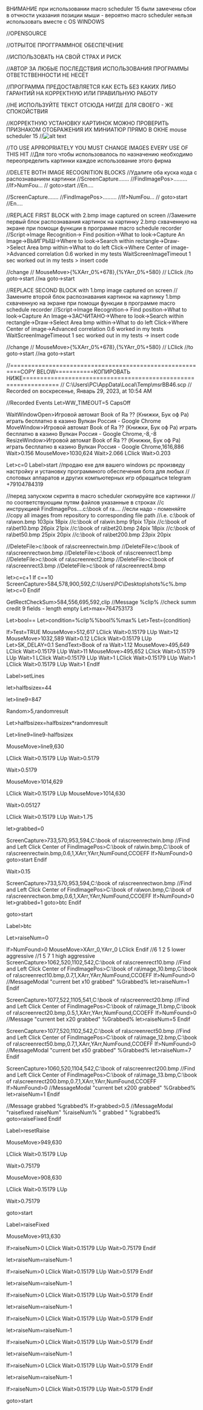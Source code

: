 ВНИМАНИЕ при использовании macro scheduler 15 были замечены сбои в отчности указания позиции мыши - вероятно macro scheduler нельзя использовать вместе с OS WINDOWS 

//OPENSOURCE

//ОТРЫТОЕ ПРОГГРАММНОЕ ОБЕСПЕЧЕНИЕ

//ИСПОЛЬЗОВАТЬ НА СВОЙ СТРАХ И РИСК

//АВТОР ЗА ЛЮБЫЕ ПОСЛЕДСТВИЯ ИСПОЛЬЗОВАНИЯ ПРОГРАММЫ ОТВЕТСТВЕННОСТИ НЕ НЕСЁТ

//ПРОГРАММА ПРЕДОСТАВЛЯЕТСЯ КАК ЕСТЬ БЕЗ КАКИХ ЛИБО ГАРАНТИЙ НА КОРРЕКТНУЮ ИЛИ ПРАВИЛЬНУЮ РАБОТУ 

//НЕ ИСПОЛЬЗУЙТЕ ТЕКСТ ОТСЮДА НИГДЕ ДЛЯ СВОЕГО - ЖЕ СПОКОЙСТВИЯ

//КОРРЕКТНУЮ УСТАНОВКУ КАРТИНОК МОЖНО ПРОВЕРИТЬ ПРИЗНАКОМ ОТОБРАЖЕНИЯ ИХ МИНИАТЮР ПРЯМО В ОКНЕ mouse scheduler 15 
//![alt text](https://iili.io/H0DVxa9.md.png)

//TO USE APPROPRIATELY YOU MUST CHANGE IMAGES EVERY USE OF THIS HIT
//Для того чтобы использовалось по назначению необходимо переопределить картинки каждое использование этого фирма

//DELETE BOTH IMAGE RECOGNITION BLOCKS
//Удалите оба куска кода с распознаванием картинки
//ScreenCapture.......
//FindImagePos>.........
//If>NumFou...
//  goto>start
//En....

//ScreenCapture.......
//FindImagePos>.........
//If>NumFou...
//  goto>start
//En....

//REPLACE FIRST BLOCK with 2.bmp image captured on screen
//Замените первый блок распознавания картинок на картинку 2.bmp схваченную на экране при помощи функции в программе macro schedule recorder
//Script->Image Recognition-> Find position->What to look->Capture An Image->ВЫИГРЫШ->Where to look->Search within rectangle->Draw->Select Area bmp within->What to do left Click->Where Center of image->Advanced correlation 0.6 worked in my tests WaitScreenImageTimeout 1 sec worked out in my tests > insert code 

//change 
// MouseMove>{%XArr_0%+678},{%YArr_0%+580}
//  LClick
//to goto->start
//на goto->start

//REPLACE SECOND BLOCK with 1.bmp image captured on screen
//Замените второй блок распознавания картинок на картинку 1.bmp схваченную на экране при помощи функции в программе macro schedule recorder
//Script->Image Recognition-> Find position->What to look->Capture An Image->ЗАСЧИТАНО->Where to look->Search within rectangle->Draw->Select Area bmp within->What to do left Click->Where Center of image->Advanced correlation 0.6 worked in my tests WaitScreenImageTimeout 1 sec worked out in my tests -> insert code 

//change 
// MouseMove>{%XArr_0%+678},{%YArr_0%+580}
//  LClick
//to goto->start
//на goto->start

//=========================================================COPY BELOW===========КОПИРОВАТЬ НИЖЕ================================================================
// C:\Users\PC\AppData\Local\Temp\msrBB46.scp
// Recorded on  воскресенье, Январь 29, 2023, at 10:54 AM

//Recorded Events
Let>WW_TIMEOUT=5
CapsOff

WaitWindowOpen>Игровой автомат Book of Ra ?? (Книжки, Бук оф Ра) играть бесплатно в казино Вулкан Россия - Google Chrome
MoveWindow>Игровой автомат Book of Ra ?? (Книжки, Бук оф Ра) играть бесплатно в казино Вулкан Россия - Google Chrome,-8,-8
ResizeWindow>Игровой автомат Book of Ra ?? (Книжки, Бук оф Ра) играть бесплатно в казино Вулкан Россия - Google Chrome,1616,886
Wait>0.156
MouseMove>1030,624
Wait>2.066
LClick
Wait>0.203

Let>c=0
Label>start
//продаю exe для вашего windows pc произведу настройку и установку программного обеспечения бота для любых 
//слотовых аппаратов и других компьютерных игр обращаться telegram +79104784319 

//перед запуском скрипта в macro scheduler скопируйте все картинки
//по соответствующим путям файлов указанные в строках
//с инструкцией FindImagePos....c:\book of ra....
//если надо - поменяйте
//copy all images from repository to corresponding file path
//i.e. c:\book of ra\won.bmp 103pix 18pix
//c:\book of ra\win.bmp 91pix 17pix
//c:\book of ra\bet10.bmp 26pix 21pix
//c:\book of ra\bet20.bmp 24pix 18pix
//c:\book of ra\bet50.bmp 25pix 20pix
//c:\book of ra\bet200.bmp 23pix 20pix

//DeleteFile>c:\book of ra\screenrectwin.bmp
//DeleteFile>c:\book of ra\screenrectwon.bmp
//DeleteFile>c:\book of ra\screenrect1.bmp
//DeleteFile>c:\book of ra\screenrect2.bmp
//DeleteFile>c:\book of ra\screenrect3.bmp
//DeleteFile>c:\book of ra\screenrect4.bmp



let>c=c+1
If c==10
  ScreenCapture>584,578,900,592,C:\Users\PC\Desktop\shots\%c%.bmp
  let>c=0
Endif

GetRectCheckSum>584,556,695,592,clip
//Message %clip%
//check summ credit 9 fields - length empty
Let>max=764753173

Let>bool==
Let>condition=%clip%%bool%%max%
Let>Test={condition}

If>Test=TRUE
  MouseMove>512,617
  LClick
  Wait>0.15179
  LUp
  Wait>12
  MouseMove>1032,589
  Wait>0.12
  LClick
  Wait>0.15179
  LUp
  Let>SK_DELAY=0.1
  SendText>Book of ra
  Wait>1.12
  MouseMove>495,649
  LClick
  Wait>0.15179
  LUp
  Wait>11
  MouseMove>495,652
  LClick
  Wait>0.15179
  LUp
  Wait>1
  LClick
  Wait>0.15179
  LUp
  Wait>1
  LClick
  Wait>0.15179
  LUp
  Wait>1
  LClick
  Wait>0.15179
  LUp
  Wait>1
EndIf

Label>setLines

let>halfbsizex=44

let>line9=847

Random>5,randomresult

Let>halfbsizex=halfbsizex*randomresult

Let>line9=line9-halfbsizex

MouseMove>line9,630

LClick
Wait>0.15179
LUp
Wait>0.5179

Wait>0.5179

MouseMove>1014,629

LClick
Wait>0.15179
LUp
MouseMove>1014,630

Wait>0.05127

LClick
Wait>0.15179
LUp
Wait>1.75

let>grabbed=0

ScreenCapture>733,570,953,594,C:\book of ra\screenrectwin.bmp
//Find and Left Click Center of
FindImagePos>C:\book of ra\win.bmp,C:\book of ra\screenrectwin.bmp,0.6,1,XArr,YArr,NumFound,CCOEFF
If>NumFound>0
  goto>start
Endif


Wait>0.15

ScreenCapture>733,570,953,594,C:\book of ra\screenrectwon.bmp
//Find and Left Click Center of 
FindImagePos>C:\book of ra\won.bmp,C:\book of ra\screenrectwon.bmp,0.6,1,XArr,YArr,NumFound,CCOEFF
If>NumFound>0
  let>grabbed=1
  goto>btc
Endif

goto>start

Label>btc

Let>raiseNum=0

If>NumFound>0
  MouseMove>XArr_0,YArr_0
  LClick
Endif
//6 1 2 5 lower aggressive
//1 5 7 1 high aggressive
ScreenCapture>1062,520,1102,542,C:\book of ra\screenrect10.bmp
//Find and Left Click Center of 
FindImagePos>C:\book of ra\image_10.bmp,C:\book of ra\screenrect10.bmp,0.7,1,XArr,YArr,NumFound,CCOEFF
If>NumFound>0
  //MessageModal "current bet x10 grabbed" %Grabbed%
  let>raiseNum=1
Endif

ScreenCapture>1077,522,1105,541,C:\book of ra\screenrect20.bmp
//Find and Left Click Center of 
FindImagePos>C:\book of ra\image_11.bmp,C:\book of ra\screenrect20.bmp,0.5,1,XArr,YArr,NumFound,CCOEFF
If>NumFound>0
  //Message "current bet x20 grabbed" %Grabbed%
  let>raiseNum=5
Endif

ScreenCapture>1077,520,1102,542,C:\book of ra\screenrect50.bmp
//Find and Left Click Center of 
FindImagePos>C:\book of ra\image_12.bmp,C:\book of ra\screenrect50.bmp,0.7,1,XArr,YArr,NumFound,CCOEFF
If>NumFound>0
  //MessageModal "current bet x50 grabbed" %Grabbed%
  let>raiseNum=7
Endif

ScreenCapture>1060,520,1104,542,C:\book of ra\screenrect200.bmp
//Find and Left Click Center of 
FindImagePos>C:\book of ra\image_13.bmp,C:\book of ra\screenrect200.bmp,0.7,1,XArr,YArr,NumFound,CCOEFF
If>NumFound>0
  //MessageModal "current bet x200 grabbed" %Grabbed%
  let>raiseNum=1
Endif


//Message grabbed %grabbed%
If>grabbed>0.5
  //MessageModal "raisefixed raiseNum" %raiseNum% " grabbed " %grabbed%
  goto>raiseFixed
Endif

Label>resetRaise

MouseMove>949,630

LClick
Wait>0.15179
LUp

Wait>0.75179

MouseMove>908,630

LClick
Wait>0.15179
LUp

Wait>0.75179

goto>start

Label>raiseFixed

MouseMove>913,630

If>raiseNum>0
  LClick
  Wait>0.15179
  LUp
  Wait>0.75179
Endif

let>raiseNum=raiseNum-1

If>raiseNum>0
  LClick
  Wait>0.15179
  LUp
  Wait>0.5179
Endif

let>raiseNum=raiseNum-1

If>raiseNum>0
  LClick
  Wait>0.15179
  LUp
  Wait>0.5179
Endif

let>raiseNum=raiseNum-1

If>raiseNum>0
  LClick
  Wait>0.15179
  LUp
  Wait>0.5179
Endif

let>raiseNum=raiseNum-1

If>raiseNum>0
  LClick
  Wait>0.15179
  LUp
  Wait>0.5179
Endif

let>raiseNum=raiseNum-1

If>raiseNum>0
  LClick
  Wait>0.15179
  LUp
  Wait>0.5179
Endif

let>raiseNum=raiseNum-1

If>raiseNum>0
  LClick
  Wait>0.15179
  LUp
  Wait>0.5179
Endif

goto>start

